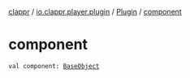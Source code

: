 [clappr](../../index.md) / [io.clappr.player.plugin](../index.md) / [Plugin](index.md) / [component](./component.md)

# component

`val component: `[`BaseObject`](../../io.clappr.player.base/-base-object/index.md)